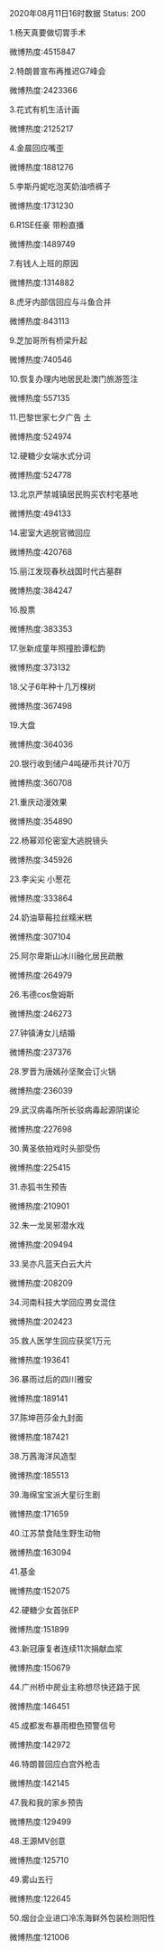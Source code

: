 2020年08月11日16时数据
Status: 200

1.杨天真要做切胃手术

微博热度:4515847

2.特朗普宣布再推迟G7峰会

微博热度:2423366

3.花式有机生活计画

微博热度:2125217

4.金晨回应嘴歪

微博热度:1881276

5.李斯丹妮吃泡芙奶油喷裤子

微博热度:1731230

6.R1SE任豪 带粉直播

微博热度:1489749

7.有钱人上班的原因

微博热度:1314882

8.虎牙内部信回应与斗鱼合并

微博热度:843113

9.芝加哥所有桥梁升起

微博热度:740546

10.恢复办理内地居民赴澳门旅游签注

微博热度:557135

11.巴黎世家七夕广告 土

微博热度:524974

12.硬糖少女端水式分词

微博热度:524778

13.北京严禁城镇居民购买农村宅基地

微博热度:494133

14.密室大逃脱官微回应

微博热度:420768

15.丽江发现春秋战国时代古墓群

微博热度:384247

16.股票

微博热度:383353

17.张新成童年照撞脸谭松韵

微博热度:373132

18.父子6年种十几万棵树

微博热度:367498

19.大盘

微博热度:364036

20.银行收到储户4吨硬币共计70万

微博热度:360708

21.重庆动漫效果

微博热度:354890

22.杨幂邓伦密室大逃脱镜头

微博热度:345926

23.李尖尖 小葱花

微博热度:333864

24.奶油草莓拉丝糯米糕

微博热度:307104

25.阿尔卑斯山冰川融化居民疏散

微博热度:264979

26.韦德cos詹姆斯

微博热度:246273

27.钟镇涛女儿结婚

微博热度:237376

28.罗晋为唐嫣孙坚聚会订火锅

微博热度:236039

29.武汉病毒所所长驳病毒起源阴谋论

微博热度:227698

30.黄圣依拍戏时头部受伤

微博热度:225415

31.赤狐书生预告

微博热度:210901

32.朱一龙吴邪潜水戏

微博热度:209494

33.吴亦凡蓝天白云大片

微博热度:208209

34.河南科技大学回应男女混住

微博热度:202423

35.救人医学生回应获奖1万元

微博热度:193641

36.暴雨过后的四川雅安

微博热度:189141

37.陈坤芭莎金九封面

微博热度:187421

38.万茜海洋风造型

微博热度:185513

39.海绵宝宝派大星衍生剧

微博热度:171659

40.江苏禁食陆生野生动物

微博热度:163094

41.基金

微博热度:152075

42.硬糖少女首张EP

微博热度:151899

43.新冠康复者连续11次捐献血浆

微博热度:150679

44.广州桥中房业主称想尽快还路于民

微博热度:146451

45.成都发布暴雨橙色预警信号

微博热度:142972

46.特朗普回应白宫外枪击

微博热度:142145

47.我和我的家乡预告

微博热度:129499

48.王源MV创意

微博热度:125710

49.雾山五行

微博热度:122645

50.烟台企业进口冷冻海鲜外包装检测阳性

微博热度:121006

